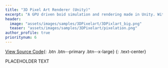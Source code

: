 ```yaml
---
title: "3D Pixel Art Renderer (Unity)"
excerpt: "A GPU driven boid simulation and rendering made in Unity. With the aim to learn and extract the most out of GPU Driven Rendering, I have used Unity's compute shader capabilities and indirect rendering commands to draw "
header:
  image: "assets/images/samples/3DPixelart/3DPixlart_big.png"
  teaser: "assets/images/samples/3DPixelart/pixelation.png"
author_profile: true
prioritynum: 6
---
```


[View Source Code](https://github.com/Otaviopeixoto1/Project-Howl/tree/main/Assets/3DPixelArt){: .btn .btn--primary .btn--x-large}
{: .text-center}

PLACEHOLDER TEXT